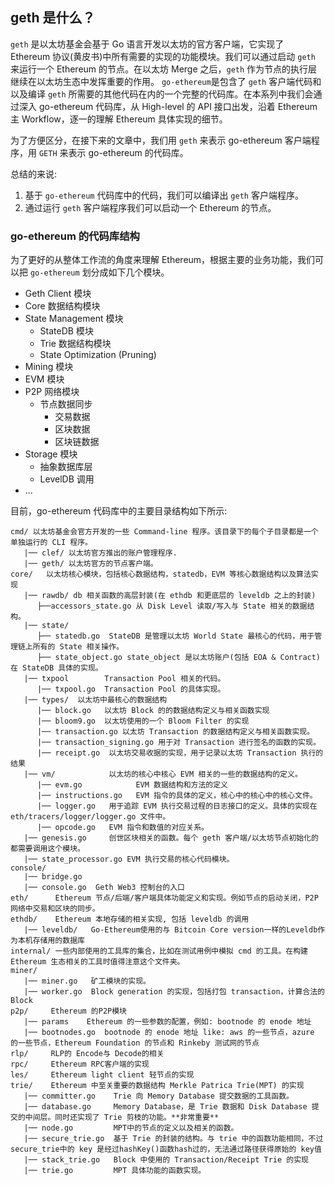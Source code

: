 ## geth 是什么？
`geth` 是以太坊基金会基于 Go 语言开发以太坊的官方客户端，它实现了 Ethereum 协议(黄皮书)中所有需要的实现的功能模块。我们可以通过启动 `geth` 来运行一个 Ethereum 的节点。在以太坊 Merge 之后，`geth` 作为节点的执行层继续在以太坊生态中发挥重要的作用。 `go-ethereum`是包含了 `geth` 客户端代码和以及编译 `geth` 所需要的其他代码在内的一个完整的代码库。在本系列中我们会通过深入 go-ethereum 代码库，从 High-level 的 API 接口出发，沿着 Ethereum 主 Workflow，逐一的理解 Ethereum 具体实现的细节。

为了方便区分，在接下来的文章中，我们用 `geth` 来表示 go-ethereum 客户端程序，用 `GETH` 来表示 go-ethereum 的代码库。

总结的来说:
1. 基于 `go-ethereum` 代码库中的代码，我们可以编译出 `geth` 客户端程序。
2. 通过运行 `geth` 客户端程序我们可以启动一个 Ethereum 的节点。

### go-ethereum 的代码库结构
为了更好的从整体工作流的角度来理解 Ethereum，根据主要的业务功能，我们可以把 `go-ethereum` 划分成如下几个模块。
- Geth Client 模块
- Core 数据结构模块
- State Management 模块
  - StateDB 模块
  - Trie 数据结构模块
  - State Optimization (Pruning)
- Mining 模块
- EVM 模块
- P2P 网络模块
  - 节点数据同步
    - 交易数据
    - 区块数据
    - 区块链数据
- Storage 模块
  - 抽象数据库层
  - LevelDB 调用
- ...

目前，go-ethereum 代码库中的主要目录结构如下所示:
```
cmd/ 以太坊基金会官方开发的一些 Command-line 程序。该目录下的每个子目录都是一个单独运行的 CLI 程序。
   |── clef/ 以太坊官方推出的账户管理程序.
   |── geth/ 以太坊官方的节点客户端。
core/   以太坊核心模块，包括核心数据结构，statedb，EVM 等核心数据结构以及算法实现
   |── rawdb/ db 相关函数的高层封装(在 ethdb 和更底层的 leveldb 之上的封装)
      ├──accessors_state.go 从 Disk Level 读取/写入与 State 相关的数据结构。
   |── state/
      ├── statedb.go  StateDB 是管理以太坊 World State 最核心的代码，用于管理链上所有的 State 相关操作。
      ├── state_object.go state_object 是以太坊账户(包括 EOA & Contract)在 StateDB 具体的实现。
   |── txpool        Transaction Pool 相关的代码。
      |── txpool.go  Transaction Pool 的具体实现。
   |── types/  以太坊中最核心的数据结构
      |── block.go   以太坊 Block 的的数据结构定义与相关函数实现
      |── bloom9.go  以太坊使用的一个 Bloom Filter 的实现
      |── transaction.go 以太坊 Transaction 的数据结构定义与相关函数实现。
      |── transaction_signing.go 用于对 Transaction 进行签名的函数的实现。
      |── receipt.go  以太坊交易收据的实现，用于记录以太坊 Transaction 执行的结果
   |── vm/            以太坊的核心中核心 EVM 相关的一些的数据结构的定义。
      |── evm.go            EVM 数据结构和方法的定义
      |── instructions.go   EVM 指令的具体的定义，核心中的核心中的核心文件。
      |── logger.go   用于追踪 EVM 执行交易过程的日志接口的定义。具体的实现在eth/tracers/logger/logger.go 文件中。
      |── opcode.go   EVM 指令和数值的对应关系。
   |── genesis.go     创世区块相关的函数。每个 geth 客户端/以太坊节点初始化的都需要调用这个模块。
   |── state_processor.go EVM 执行交易的核心代码模块。 
console/
   |── bridge.go
   |── console.go  Geth Web3 控制台的入口
eth/      Ethereum 节点/后端/客户端具体功能定义和实现。例如节点的启动关闭，P2P 网络中交易和区块的同步。
ethdb/    Ethereum 本地存储的相关实现, 包括 leveldb 的调用
   |── leveldb/   Go-Ethereum使用的与 Bitcoin Core version一样的Leveldb作为本机存储用的数据库
internal/ 一些内部使用的工具库的集合，比如在测试用例中模拟 cmd 的工具。在构建 Ethereum 生态相关的工具时值得注意这个文件夹。
miner/
   |── miner.go   矿工模块的实现。
   |── worker.go  Block generation 的实现，包括打包 transaction，计算合法的 Block
p2p/     Ethereum 的P2P模块
   |── params    Ethereum 的一些参数的配置，例如: bootnode 的 enode 地址
   |── bootnodes.go  bootnode 的 enode 地址 like: aws 的一些节点，azure 的一些节点，Ethereum Foundation 的节点和 Rinkeby 测试网的节点
rlp/     RLP的 Encode与 Decode的相关
rpc/     Ethereum RPC客户端的实现
les/     Ethereum light client 轻节点的实现
trie/    Ethereum 中至关重要的数据结构 Merkle Patrica Trie(MPT) 的实现
   |── committer.go    Trie 向 Memory Database 提交数据的工具函数。
   |── database.go     Memory Database，是 Trie 数据和 Disk Database 提交的中间层。同时还实现了 Trie 剪枝的功能。**非常重要**
   |── node.go         MPT中的节点的定义以及相关的函数。
   |── secure_trie.go  基于 Trie 的封装的结构。与 trie 中的函数功能相同，不过secure_trie中的 key 是经过hashKey()函数hash过的，无法通过路径获得原始的 key值 
   |── stack_trie.go   Block 中使用的 Transaction/Receipt Trie 的实现
   |── trie.go         MPT 具体功能的函数实现。
 ```